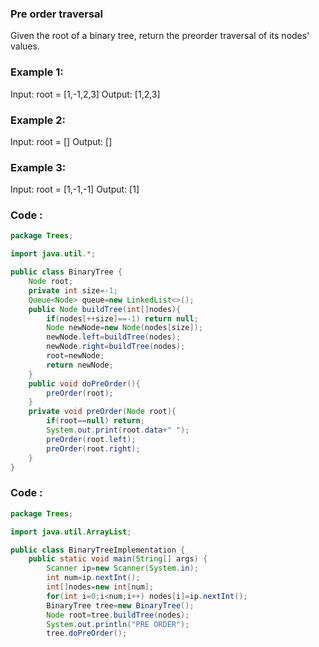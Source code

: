 ### Pre order traversal
Given the root of a binary tree, return the preorder traversal of its nodes' values.
### Example 1:

Input:
root = [1,-1,2,3]
Output:
[1,2,3]

### Example 2:

Input: 
root = []
Output: []

### Example 3:

Input: root = [1,-1,-1]
Output: [1]
### Code :
```java
package Trees;

import java.util.*;

public class BinaryTree {
    Node root;
    private int size=-1;
    Queue<Node> queue=new LinkedList<>();
    public Node buildTree(int[]nodes){
        if(nodes[++size]==-1) return null;
        Node newNode=new Node(nodes[size]);
        newNode.left=buildTree(nodes);
        newNode.right=buildTree(nodes);
        root=newNode;
        return newNode;
    }
    public void doPreOrder(){
        preOrder(root);
    }
    private void preOrder(Node root){
        if(root==null) return;
        System.out.print(root.data+" ");
        preOrder(root.left);
        preOrder(root.right);
    }
}
```

### Code :
``` java
package Trees;

import java.util.ArrayList;

public class BinaryTreeImplementation {
    public static void main(String[] args) {
        Scanner ip=new Scanner(System.in);
        int num=ip.nextInt();
        int[]nodes=new int[num];
        for(int i=0;i<num;i++) nodes[i]=ip.nextInt();
        BinaryTree tree=new BinaryTree();
        Node root=tree.buildTree(nodes);
        System.out.println("PRE ORDER");
        tree.doPreOrder();
```
